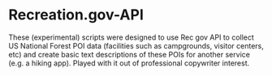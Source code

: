 # Recreation.gov-API
These (experimental) scripts were designed to use Rec gov API to collect US National Forest POI data (facilities such as campgrounds, visitor centers, etc) and create basic text descriptions of these POIs for another service (e.g. a hiking app). Played with it out of professional copywriter interest.
